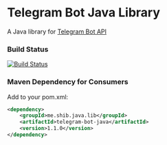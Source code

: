 # Telegram Bot Java Library
A Java library for [Telegram Bot API](https://core.telegram.org/bots/api)

### Build Status ###
[![Build Status](https://travis-ci.org/shiblymeeran/telegram-bot-java.svg)](https://travis-ci.org/shiblymeeran/telegram-bot-java)

### Maven Dependency for Consumers ###
Add to your pom.xml:

```xml
<dependency>
	<groupId>me.shib.java.lib</groupId>
	<artifactId>telegram-bot-java</artifactId>
	<version>1.1.0</version>
</dependency>
```